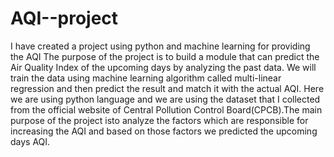 # AQI--project
I have created a project using python and machine learning for providing the AQI
The purpose of the project is to build a module that can predict the Air Quality Index of the upcoming days by analyzing the past data. We will train the data using machine learning algorithm called multi-linear regression and then predict the result and match it with the actual AQI.
Here we are using python language and we are using the dataset that I collected from the official website of Central Pollution Control Board(CPCB).The main purpose of the project isto analyze the factors which are responsible for increasing the AQI and based on those factors we predicted the upcoming days AQI.
